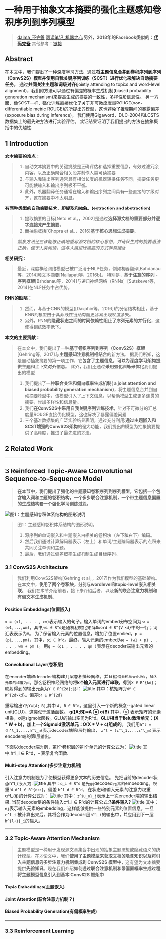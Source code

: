 # 一种用于抽象文本摘要的强化主题感知卷积序列到序列模型
> [daima_不完善](https://github.com/sc-lj/NLP/blob/8d2df8ffd2ce676c3ed0b704111931c745fe50a1/Summarization/ConvS2S/README.md)
[阅读笔记_机器之心](https://www.jiqizhixin.com/articles/IJCAI2018-Tencent-Model-for-Abstractive-Text-Summarization)
**另外，2018年的Facebook类似的：[代码完备](https://github.com/EdinburghNLP/XSum/tree/59f6884f8f81f9e1749db4053b2c26efd4f318a8)**
其他参考：[链接](https://github.com/SunshineBot/paper-notes/blob/4c17445c2fa23bc06011b9fc3990b210586f7b7c/Abstractive%20Text%20Summarization%20-%20Notes.md)
## Abstract
在本文中，我们提出了一种深度学习方法，通过**将主题信息合并到卷积序列到序列（ConvS2S）模型并使用自我关键序列训练（SCST）进行优化来解决自动摘要任务**。
通过**共同关注主题和词级对齐**(jointly attending to topics and word-level alignment)，我们的方法可以通过有偏差的概率生成机制(biased probability generation mechanism)来提高生成的摘要的一致性，多样性和信息性。
另一方面，像SCST一样，强化训练直接优化了关于非可微度度量ROUGE(non-differentiable metric ROUGE)的所提出的模型，这也避免了推理期间的暴露偏差(exposure bias during inference)。
我们使用Gigaword，DUC-2004和LCSTS数据集上的最先进方法进行实验评估。
实证结果证明了我们提出的方法在抽象概括中的优越性.
## 1 Introduction
**文本摘要的难点：**
>1. 自动文本摘要中的关键挑战是正确评估和选择重要信息，有效过滤冗余内容，以及正确聚合相关段并制作人类可读摘要
>2. 与输入和输出序列通常具有相似长度的机器转换任务不同，摘要任务更可能使输入和输出序列极不平衡。
>3. 此外，机器翻译任务通常在输入和输出序列之间具有一些直接的字级对齐，这在摘要中不太明显。 

**有两种类型的自动摘要技术，即提取和抽象。(extraction and abstraction)**
>1. 提取摘要的目标[Neto et al。，2002]是通过**选择源文档的重要部分并逐字连接来产生摘要**，
>2. 而抽象概括[Chopra et al。，2016]**基于核心思想生成摘要**。

>*抽象方法还应该能够正确地重写源文档的核心思想，并确保生成的摘要语法正确，便于人类阅读，这与人类进行摘要的方式非常接近*

**相关研究：**
>最近，深度神经网络模型已被广泛用于NLP任务，例如机器翻译[Bahdanau等，2014]和文本摘要[Nallapati等，2016b]。
特别是，**基于注意的序列 - 序列框架**[Bahdanau等，2014]与递归神经网络（RNNs）[Sutskever等，2014]在NLP任务中占优势。

**RNN的缺陷：**
>1. 然而，与基于CNN的模型([Dauphin等，2016])的分层结构相比，基于RNN的模型由于其非线性链结构而更容易出现梯度消失。
>2. 另外，RNN的**隐藏状态之间的时间依赖性阻止了序列元素的并行化**，这使得训练效率低下。

**本文的主要贡献：**
>在本文中，我们提出了一种**基于卷积序列到序列（ConvS2S）框架**[Gehring等，2017]与**主题感知注意机制相结合**的新方法。
据我们所知，这是自动抽象摘要的第一项工作，它**包含了主题信息，可以为深度学习架构提供主题和上下文对齐信息**。
此外，我们还通过**采用强化训练来优化**我们提出的模型
>1. 我们提出了一种**联合关注和偏向概率生成机制( a joint attention and biased probability generation mechanism)**，将主题信息合并到自动摘要模型中，该模型引入了上下文信息，以帮助模型生成更多连贯的摘要，增加多样性和信息量。
>2. 我们**在ConvS2S中采用自我关键序列训练技术**，针对不可微分的汇总度量ROUGE直接优化模型，这也解决了暴露偏差问题
>3. 三个基准数据集的广泛实验结果表明，通过充分利用:**通过主题嵌入和SCST增强的ConvS2S架构**的强大功能，我们提出的模型为抽象摘要提供了高精度，推进了最先进的方法。 

## 2 Related Work
*****
## 3 Reinforced Topic-Aware Convolutional Sequence-to-Sequence Model
>**在本节中，我们提出了强化的主题感知卷积序列到序列模型，它包括一个包含输入词和主题的卷积结构，一个多步联合注意机制，一个带主题信息偏置的生成结构和一个强化学习训练过程。**

![图1：主题感知卷积体系结构的图形说明](https://i.loli.net/2019/04/03/5ca44483e25dd.jpg)
> 图1：主题感知卷积体系结构的图形说明。
>1. 源序列的单词嵌入和主题嵌入由相关的卷积块（左下和右下）编码。
>2. 然后我们通过计算解码器表示（左上）和单词/主题编码器表示的点积来共同关注单词和主题。
>3. 最后，我们通过偏差概率生成机制生成目标序列。

### 3.1  ConvS2S Architecture
>我们利用ConvS2S架构[Gehring et al。，2017]作为我们模型的基础架构。
在本文中，**使用了两个卷积块，分别与wordlevel和topic-level嵌入相关联**。
我们在本节介绍前者，接下来介绍后者，以及**新的联合注意力机制和有偏文本生成机制**。

#### Position Embeddings(位置嵌入)
`x = (x1, . . . , xm)`表示输入的句子。输入单词的embed分布空间为 `w = (w1,...,wm)`，其中,`wi ∈ R^d`是随机初始化矩阵`Dword ∈ R^{V ×d}`中的一行；词汇表表示为`V`。 为了保留输入元素的位置信息，增加了位置embed，`p = (p1,...,pm)`，其中，`pi ∈ R^d`。最终，输入元素的embed为`e = (w1 + p1 , . . . , wm + pm )`。 用`q = (q1 , . . . , qn )`表示在decoder端输出元素的embedding。
#### Convolutional Layer(卷积层)
在encoder端和decoder端构建几层卷积神经网络，并且假设`卷积核大小为k`，`输入元素的维度为d`。那么卷积神经网络的将**k个输入元素进行串联**，得到`X ∈ R^{kd}`；映射得到的输出元素为`Y ∈ R^{2d}`; 即：
![title](https://i.loli.net/2019/04/03/5ca4526676ab6.png)
其中：核矩阵为`WY ∈ R^{2d×kd}`。偏差`bY ∈ R^{2d}`

重写输出`Y为Y=[A; B]`,其中 `A, B ∈ R^d`。这里引入一个新的概念--gated linear unit(GLU)，这类似于激活函数。
**g([A;B])=A ⊗ σ(B)**
其中，⊗ 表示矩阵的元素相乘，σ是sigmoid函数。GLU的输出空间为R^d。**GLU相当于Relu激活单元：(X * W + b)，加上一个Sigmoid激活单元：O(X * V + c)组成的。**
我们用`h^l =(h^l_1,...,h^l_n)`表示decoder端第l层的输出， `z^l = (z^l_1,...,z^l_m)`表示encoder端的第l层输出。 

下面以decoder端为例，第l个卷积层的第i个单元的计算公式为：
![title](https://i.loli.net/2019/04/03/5ca4542fed566.png)
其中:h^l_i ∈ R^d，◦ 表示复合函数.


#### Multi-step Attention(多步注意力机制)
引入注意力机制是为了使模型获得更多文本的历史信息。 先把当前的decoder状态h^l_i嵌入为:
![title](https://i.loli.net/2019/04/03/5ca4564f3bb26.png)
其中：`q_i ∈ R^d` 是先前decoded元素的embedding。权重 `W_d^l ∈ R^{d×d}`，偏差 `b^l_d ∈ R^d`。
在状态i和输入元素j的注意力权重α^l_{ij}的计算公式为：
![title](https://i.loli.net/2019/04/03/5ca4579699cd7.png)
其中：`z^{u_o}_j`表示上一次encoder端的输出结果.
当前decoder层的条件输入c^l_i ∈ R^d的计算公式:**?条件输入?**
![title](https://i.loli.net/2019/04/03/5ca4588867027.png)
其中：`ej`表示输入元素的embedding，这样能够提供一些特别元素的位置信息。一旦`c^l_i` 被计算出来后，其将会作为decoder层`h^l_i`的输出中，并应用到下一层`h^{l+1}_i`的输入。

********
### 3.2  Topic-Aware Attention Mechanism
>主题模型是一种用于发现源文章集合中出现的抽象主题思想或隐藏语义的统计模型。在本论文中，我们**使用了主题模型来获取文档的隐含知识以及将引入主题信息的多步注意力机制集成到 ConvS2S 模型中**，这有望为文本摘要提供**先验知识**。现在我们介绍**如何通过联合注意机制和带偏置概率生成过程将主题模型信息引入到基本 ConvS2S 框架中**

#### Topic Embeddings(主题嵌入)
>
#### Joint Attention(联合注意力机制？)
#### Biased Probability Generation(有偏概率生成)
************
### 3.3  Reinforcement Learning



